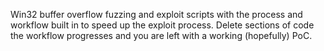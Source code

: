Win32 buffer overflow fuzzing and exploit scripts with the process and workflow built in to speed up the exploit process.
Delete sections of code the workflow progresses and you are left with a working (hopefully) PoC.
